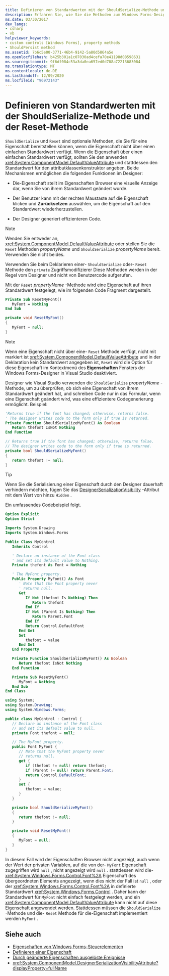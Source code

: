 ```yaml
---
title: Definieren von Standardwerten mit der ShouldSerialize-Methode und der Reset-Methode
description: Erfahren Sie, wie Sie die Methoden zum Windows Forms-Designer verwenden, um das Verhalten der-Designer zu steuern.
ms.date: 03/30/2017
dev_langs:
- csharp
- vb
helpviewer_keywords:
- custom controls [Windows Forms], property methods
- ShouldPersist method
ms.assetid: 7b6c5e00-3771-46b4-9142-5a80d5864a5e
ms.openlocfilehash: b425b301a1c07030ad4cefa70e41198d08598631
ms.sourcegitcommit: 9f6df084c53a3da0ea657ed0d708a72213683084
ms.translationtype: MT
ms.contentlocale: de-DE
ms.lasthandoff: 12/09/2020
ms.locfileid: "96972143"
---
```

# <a name="defining-default-values-with-the-shouldserialize-and-reset-methods"></a>Definieren von Standardwerten mit der ShouldSerialize-Methode und der Reset-Methode
`ShouldSerialize` und `Reset` sind optionale Methoden, die Sie für eine Eigenschaft bereitstellen können, wenn die Eigenschaft nicht über einen einfachen Standardwert verfügt. Wenn die Eigenschaft über einen einfachen Standardwert verfügt, sollten Sie den anwenden <xref:System.ComponentModel.DefaultValueAttribute> und stattdessen den Standardwert für den attributklassenkonstruktor angeben. Beide Mechanismen ermöglichen die folgenden Funktionen im Designer:

- Die-Eigenschaft stellt im Eigenschaften Browser eine visuelle Anzeige dar, wenn Sie von ihrem Standardwert geändert wurde.

- Der Benutzer kann mit der rechten Maustaste auf die Eigenschaft klicken und **Zurücksetzen** auswählen, um die Eigenschaft auf den Standardwert wiederherzustellen.

- Der Designer generiert effizienteren Code.

> [!NOTE]
> Wenden Sie entweder an, <xref:System.ComponentModel.DefaultValueAttribute> oder stellen Sie die `Reset` Methoden *propertyName* und `ShouldSerialize` *propertyName* bereit. Verwenden Sie nicht beides.

Verwenden Sie beim Deklarieren einer- `ShouldSerialize` oder- `Reset` Methode den `private` Zugriffsmodifizierer Diese Methoden werden in der Regel vom Designer und nicht von Benutzercode aufgerufen.

 Mit der `Reset` *propertyName* -Methode wird eine Eigenschaft auf ihren Standardwert festgelegt, wie im folgenden Code Fragment dargestellt.

```vb
Private Sub ResetMyFont()
   MyFont = Nothing
End Sub
```

```csharp
private void ResetMyFont()
{
   MyFont = null;
}
```

> [!NOTE]
> Wenn eine Eigenschaft nicht über eine- `Reset` Methode verfügt, nicht mit markiert ist <xref:System.ComponentModel.DefaultValueAttribute> und in der Deklaration kein Standardwert angegeben ist, `Reset` wird die Option für diese Eigenschaft im Kontextmenü des **Eigenschaften** Fensters der Windows Forms-Designer in Visual Studio deaktiviert.

 Designer wie Visual Studio verwenden die `ShouldSerialize` *propertyName* -Methode, um zu überprüfen, ob sich eine Eigenschaft von ihrem Standardwert geändert hat, und schreiben Code nur in das Formular, wenn eine Eigenschaft geändert wird, was eine effizientere Codegenerierung ermöglicht. Beispiel:

```vb
'Returns true if the font has changed; otherwise, returns false.
' The designer writes code to the form only if true is returned.
Private Function ShouldSerializeMyFont() As Boolean
   Return thefont IsNot Nothing
End Function
```

```csharp
// Returns true if the font has changed; otherwise, returns false.
// The designer writes code to the form only if true is returned.
private bool ShouldSerializeMyFont()
{
   return thefont != null;
}
```

> [!TIP]
> Wenn Sie die Serialisierung einer Eigenschaft durch den Designer dauerhaft verhindern möchten, fügen Sie das [DesignerSerializationVisibility](xref:System.ComponentModel.DesignerSerializationVisibilityAttribute) -Attribut mit dem Wert von hinzu `Hidden` .

 Ein umfassendes Codebeispiel folgt.

```vb
Option Explicit
Option Strict

Imports System.Drawing
Imports System.Windows.Forms

Public Class MyControl
   Inherits Control

   ' Declare an instance of the Font class
   ' and set its default value to Nothing.
   Private thefont As Font = Nothing

   ' The MyFont property.
   Public Property MyFont() As Font
      ' Note that the Font property never
      ' returns null.
      Get
         If Not (thefont Is Nothing) Then
            Return thefont
         End If
         If Not (Parent Is Nothing) Then
            Return Parent.Font
         End If
         Return Control.DefaultFont
      End Get
      Set
         thefont = value
      End Set
   End Property

   Private Function ShouldSerializeMyFont() As Boolean
      Return thefont IsNot Nothing
   End Function

   Private Sub ResetMyFont()
      MyFont = Nothing
   End Sub
End Class
```

```csharp
using System;
using System.Drawing;
using System.Windows.Forms;

public class MyControl : Control {
   // Declare an instance of the Font class
   // and set its default value to null.
   private Font thefont = null;

   // The MyFont property.
   public Font MyFont {
      // Note that the MyFont property never
      // returns null.
      get {
         if (thefont != null) return thefont;
         if (Parent != null) return Parent.Font;
         return Control.DefaultFont;
      }
      set {
         thefont = value;
      }
   }

   private bool ShouldSerializeMyFont()
   {
      return thefont != null;
   }

   private void ResetMyFont()
   {
      MyFont = null;
   }
}
```

 In diesem Fall wird der Eigenschaften Browser nicht angezeigt, auch wenn der Wert der privaten Variablen, auf die von der- `MyFont` Eigenschaft zugegriffen wird `null` , nicht angezeigt wird `null` . stattdessen wird die- <xref:System.Windows.Forms.Control.Font%2A> Eigenschaft des übergeordneten Elements angezeigt, wenn dies nicht der Fall ist `null` , oder der <xref:System.Windows.Forms.Control.Font%2A> in definierte Standardwert <xref:System.Windows.Forms.Control> . Daher kann der Standardwert für `MyFont` nicht einfach festgelegt werden, und ein <xref:System.ComponentModel.DefaultValueAttribute> kann nicht auf diese Eigenschaft angewendet werden. Stattdessen müssen die `ShouldSerialize` -Methode und die- `Reset` Methode für die-Eigenschaft implementiert werden `MyFont` .

## <a name="see-also"></a>Siehe auch

- [Eigenschaften von Windows Forms-Steuerelementen](properties-in-windows-forms-controls.md)
- [Definieren einer Eigenschaft](defining-a-property-in-windows-forms-controls.md)
- [Durch geänderte Eigenschaften ausgelöste Ereignisse](property-changed-events.md)
- <xref:System.ComponentModel.DesignerSerializationVisibilityAttribute?displayProperty=fullName>
